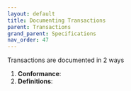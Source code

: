 ```yaml
---
layout: default
title: Documenting Transactions
parent: Transactions
grand_parent: Specifications
nav_order: 47
---
```


Transactions are documented in 2 ways

1. **Conformance**:
2. **Definitions**:
